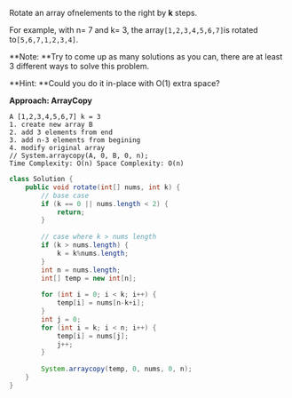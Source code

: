 Rotate an array ofnelements to the right by **k** steps.

For example, with n= 7 and k= 3, the array`[1,2,3,4,5,6,7]`is rotated to`[5,6,7,1,2,3,4]`.

**Note: **Try to come up as many solutions as you can, there are at least 3 different ways to solve this problem.

**Hint: **Could you do it in-place with O\(1\) extra space?

  
**Approach:  ArrayCopy**

```
A [1,2,3,4,5,6,7] k = 3
1. create new array B
2. add 3 elements from end
3. add n-3 elements from begining
4. modify original array
// System.arraycopy(A, 0, B, 0, n);
Time Complexity: O(n) Space Complexity: O(n)
```

```java
class Solution {
    public void rotate(int[] nums, int k) {
        // base case
        if (k == 0 || nums.length < 2) {
            return;
        }
        
        // case where k > nums length
        if (k > nums.length) {
            k = k%nums.length;
        }
        int n = nums.length;
        int[] temp = new int[n];
        
        for (int i = 0; i < k; i++) {
            temp[i] = nums[n-k+i];
        }
        int j = 0;
        for (int i = k; i < n; i++) {
            temp[i] = nums[j];
            j++;
        }
        
        System.arraycopy(temp, 0, nums, 0, n);
    }
}
```



